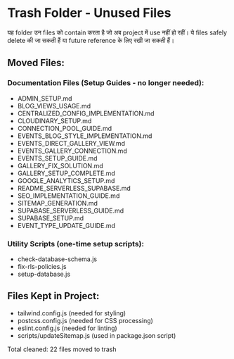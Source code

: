 # Trash Folder - Unused Files

यह folder उन files को contain करता है जो अब project में use नहीं हो रहीं। ये files safely delete की जा सकती हैं या future reference के लिए रखी जा सकती हैं।

## Moved Files:

### Documentation Files (Setup Guides - no longer needed):
- ADMIN_SETUP.md
- BLOG_VIEWS_USAGE.md 
- CENTRALIZED_CONFIG_IMPLEMENTATION.md
- CLOUDINARY_SETUP.md
- CONNECTION_POOL_GUIDE.md
- EVENTS_BLOG_STYLE_IMPLEMENTATION.md
- EVENTS_DIRECT_GALLERY_VIEW.md
- EVENTS_GALLERY_CONNECTION.md
- EVENTS_SETUP_GUIDE.md
- GALLERY_FIX_SOLUTION.md
- GALLERY_SETUP_COMPLETE.md
- GOOGLE_ANALYTICS_SETUP.md
- README_SERVERLESS_SUPABASE.md
- SEO_IMPLEMENTATION_GUIDE.md
- SITEMAP_GENERATION.md
- SUPABASE_SERVERLESS_GUIDE.md
- SUPABASE_SETUP.md
- EVENT_TYPE_UPDATE_GUIDE.md

### Utility Scripts (one-time setup scripts):
- check-database-schema.js
- fix-rls-policies.js
- setup-database.js

## Files Kept in Project:
- tailwind.config.js (needed for styling)
- postcss.config.js (needed for CSS processing)  
- eslint.config.js (needed for linting)
- scripts/updateSitemap.js (used in package.json script)

Total cleaned: 22 files moved to trash
